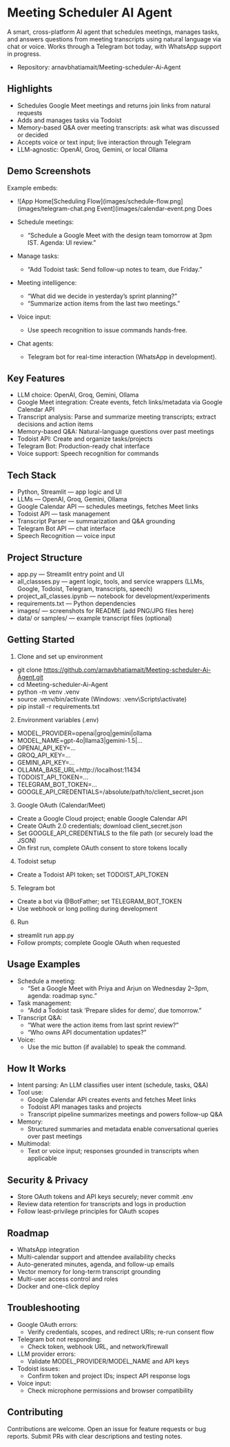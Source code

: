 # Meeting Scheduler AI Agent

A smart, cross-platform AI agent that schedules meetings, manages tasks, and answers questions from meeting transcripts using natural language via chat or voice. Works through a Telegram bot today, with WhatsApp support in progress.

- Repository: arnavbhatiamait/Meeting-scheduler-Ai-Agent

## Highlights

- Schedules Google Meet meetings and returns join links from natural requests
- Adds and manages tasks via Todoist
- Memory-based Q&A over meeting transcripts: ask what was discussed or decided
- Accepts voice or text input; live interaction through Telegram
- LLM-agnostic: OpenAI, Groq, Gemini, or local Ollama

## Demo Screenshots


Example embeds:
- ![App Home[Scheduling Flow](images/schedule-flow.png](images/telegram-chat.png Event](images/calendar-event.png Does

- Schedule meetings:
  - “Schedule a Google Meet with the design team tomorrow at 3pm IST. Agenda: UI review.”
- Manage tasks:
  - “Add Todoist task: Send follow-up notes to team, due Friday.”
- Meeting intelligence:
  - “What did we decide in yesterday’s sprint planning?”
  - “Summarize action items from the last two meetings.”
- Voice input:
  - Use speech recognition to issue commands hands-free.
- Chat agents:
  - Telegram bot for real-time interaction (WhatsApp in development).

## Key Features

- LLM choice: OpenAI, Groq, Gemini, Ollama
- Google Meet integration: Create events, fetch links/metadata via Google Calendar API
- Transcript analysis: Parse and summarize meeting transcripts; extract decisions and action items
- Memory-based Q&A: Natural-language questions over past meetings
- Todoist API: Create and organize tasks/projects
- Telegram Bot: Production-ready chat interface
- Voice support: Speech recognition for commands

## Tech Stack

- Python, Streamlit — app logic and UI
- LLMs — OpenAI, Groq, Gemini, Ollama
- Google Calendar API — schedules meetings, fetches Meet links
- Todoist API — task management
- Transcript Parser — summarization and Q&A grounding
- Telegram Bot API — chat interface
- Speech Recognition — voice input

## Project Structure

- app.py — Streamlit entry point and UI
- all_classses.py — agent logic, tools, and service wrappers (LLMs, Google, Todoist, Telegram, transcripts, speech)
- project_all_classes.ipynb — notebook for development/experiments
- requirements.txt — Python dependencies
- images/ — screenshots for README (add PNG/JPG files here)
- data/ or samples/ — example transcript files (optional)

## Getting Started

1) Clone and set up environment
- git clone https://github.com/arnavbhatiamait/Meeting-scheduler-Ai-Agent.git
- cd Meeting-scheduler-Ai-Agent
- python -m venv .venv
- source .venv/bin/activate  (Windows: .venv\Scripts\activate)
- pip install -r requirements.txt

2) Environment variables (.env)
- MODEL_PROVIDER=openai|groq|gemini|ollama
- MODEL_NAME=gpt-4o|llama3|gemini-1.5|...
- OPENAI_API_KEY=...
- GROQ_API_KEY=...
- GEMINI_API_KEY=...
- OLLAMA_BASE_URL=http://localhost:11434
- TODOIST_API_TOKEN=...
- TELEGRAM_BOT_TOKEN=...
- GOOGLE_API_CREDENTIALS=/absolute/path/to/client_secret.json

3) Google OAuth (Calendar/Meet)
- Create a Google Cloud project; enable Google Calendar API
- Create OAuth 2.0 credentials; download client_secret.json
- Set GOOGLE_API_CREDENTIALS to the file path (or securely load the JSON)
- On first run, complete OAuth consent to store tokens locally

4) Todoist setup
- Create a Todoist API token; set TODOIST_API_TOKEN

5) Telegram bot
- Create a bot via @BotFather; set TELEGRAM_BOT_TOKEN
- Use webhook or long polling during development

6) Run
- streamlit run app.py
- Follow prompts; complete Google OAuth when requested

## Usage Examples

- Schedule a meeting:
  - “Set a Google Meet with Priya and Arjun on Wednesday 2–3pm, agenda: roadmap sync.”
- Task management:
  - “Add a Todoist task ‘Prepare slides for demo’, due tomorrow.”
- Transcript Q&A:
  - “What were the action items from last sprint review?”
  - “Who owns API documentation updates?”
- Voice:
  - Use the mic button (if available) to speak the command.

## How It Works

- Intent parsing: An LLM classifies user intent (schedule, tasks, Q&A)
- Tool use:
  - Google Calendar API creates events and fetches Meet links
  - Todoist API manages tasks and projects
  - Transcript pipeline summarizes meetings and powers follow-up Q&A
- Memory:
  - Structured summaries and metadata enable conversational queries over past meetings
- Multimodal:
  - Text or voice input; responses grounded in transcripts when applicable

## Security & Privacy

- Store OAuth tokens and API keys securely; never commit .env
- Review data retention for transcripts and logs in production
- Follow least-privilege principles for OAuth scopes

## Roadmap

- WhatsApp integration
- Multi-calendar support and attendee availability checks
- Auto-generated minutes, agenda, and follow-up emails
- Vector memory for long-term transcript grounding
- Multi-user access control and roles
- Docker and one-click deploy

## Troubleshooting

- Google OAuth errors:
  - Verify credentials, scopes, and redirect URIs; re-run consent flow
- Telegram bot not responding:
  - Check token, webhook URL, and network/firewall
- LLM provider errors:
  - Validate MODEL_PROVIDER/MODEL_NAME and API keys
- Todoist issues:
  - Confirm token and project IDs; inspect API response logs
- Voice input:
  - Check microphone permissions and browser compatibility

## Contributing

Contributions are welcome. Open an issue for feature requests or bug reports. Submit PRs with clear descriptions and testing notes.

